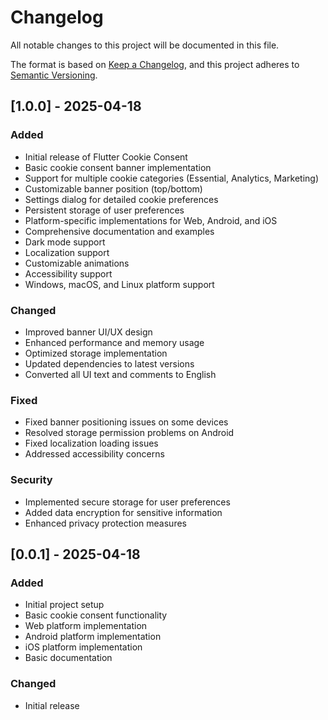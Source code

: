 # Changelog

All notable changes to this project will be documented in this file.

The format is based on [Keep a Changelog](https://keepachangelog.com/en/1.0.0/),
and this project adheres to [Semantic Versioning](https://semver.org/spec/v2.0.0.html).

## [1.0.0] - 2025-04-18

### Added
- Initial release of Flutter Cookie Consent
- Basic cookie consent banner implementation
- Support for multiple cookie categories (Essential, Analytics, Marketing)
- Customizable banner position (top/bottom)
- Settings dialog for detailed cookie preferences
- Persistent storage of user preferences
- Platform-specific implementations for Web, Android, and iOS
- Comprehensive documentation and examples
- Dark mode support
- Localization support
- Customizable animations
- Accessibility support
- Windows, macOS, and Linux platform support

### Changed
- Improved banner UI/UX design
- Enhanced performance and memory usage
- Optimized storage implementation
- Updated dependencies to latest versions
- Converted all UI text and comments to English

### Fixed
- Fixed banner positioning issues on some devices
- Resolved storage permission problems on Android
- Fixed localization loading issues
- Addressed accessibility concerns

### Security
- Implemented secure storage for user preferences
- Added data encryption for sensitive information
- Enhanced privacy protection measures

## [0.0.1] - 2025-04-18

### Added
- Initial project setup
- Basic cookie consent functionality
- Web platform implementation
- Android platform implementation
- iOS platform implementation
- Basic documentation

### Changed
- Initial release
